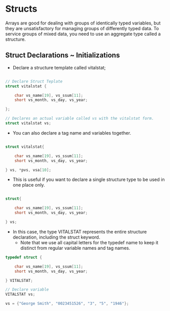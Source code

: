 # Structs

Arrays are good for dealing with groups of identically typed variables, but
they are unsatisfactory for managing groups of differently typed data. To
service groups of mixed data, you need to use an aggregate type called a
structure.




## Struct Declarations ~ Initializations

* Declare a structure template called vitalstat; 

```c

// Declare Struct Teplate
struct vitalstat {

	char vs_name[19], vs_ssum[11];
	short vs_month, vs_day, vs_year;

};

// Declares an actual variable called vs with the vitalstat form.
struct vitalstat vs;

```

* You can also declare a tag name and variables together. 

```c

struct vitalstat{

	char vs_name[19], vs_ssum[11];
	short vs_month, vs_day, vs_year;

} vs, *pvs, vsa[10];

``` 


* This is useful if you want to declare a single structure type to be used in one place only.

```c

struct{

	char vs_name[19], vs_ssum[11];
	short vs_month, vs_day, vs_year;

} vs;


```

* In this case, the type VITALSTAT represents the entire structure declaration,
including the struct keyword.
	* Note that we use all capital letters for the typedef name to keep it distinct from regular variable names and tag names.


```c
typedef struct {

	char vs_name[19], vs_ssum[11];
	short vs_month, vs_day, vs_year;

} VITALSTAT;

// Declare variable
VITALSTAT vs;

vs = {"George Smith", "0023451526", "3", "5", "1946"};

```


